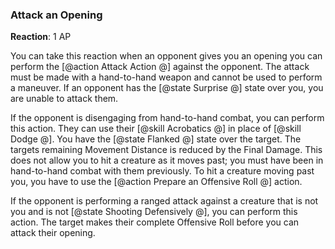 ### Attack an Opening
**Reaction**: 1 AP

You can take this reaction when an opponent gives you an opening you can perform the [@action Attack Action @] against the opponent. The attack must be made with a hand-to-hand weapon and cannot be used to perform a maneuver. If an opponent has the [@state Surprise @] state over you, you are unable to attack them. 

If the opponent is disengaging from hand-to-hand combat, you can perform this action. They can use their [@skill Acrobatics @] in place of [@skill Dodge @]. You have the [@state Flanked @] state over the target. The targets remaining Movement Distance is reduced by the Final Damage. This does not allow you to hit a creature as it moves past; you must have been in hand-to-hand combat with them previously. To hit a creature moving past you, you have to use the [@action Prepare an Offensive Roll @] action.

If the opponent is performing a ranged attack against a creature that is not you and is not [@state Shooting Defensively @], you can perform this action. The target makes their complete Offensive Roll before you can attack their opening.